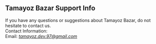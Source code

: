 Tamayoz Bazar Support Info  
----------------

If you have any questions or suggestions about Tamayoz Bazar, do not hesitate to contact us.  
Contact Information:  
Email: *tamayoz.dev.97@gmail.com*
